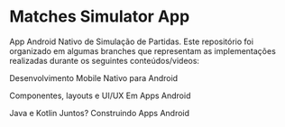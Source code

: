# Matches Simulator App

App Android Nativo de Simulação de Partidas. Este repositório foi organizado em algumas branches que representam as implementações realizadas durante os seguintes conteúdos/videos:

 Desenvolvimento Mobile Nativo para Android 

 Componentes, layouts e UI/UX Em Apps Android
 
 Java e Kotlin Juntos? Construindo Apps Android


